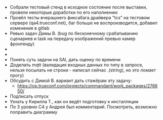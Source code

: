 * Собрали тестовый стенд в исходное состояние после выставки, провели некоторые доработки по его наполнению
* Провёл тесты вчерашнего фиксабага драйвера "tcs" на тестовом сервере (qa4.trueconf.net), баг больше не воспроизводится, добавил изменения в gitlab
* Ревью задач Димы В. (bug по бесконечному срабатыванию сценариев и task на передачу изображений превью камер фронтенду)
* 
* 
* Понять суть задачи на SAI, дать оценку по времени
* Доделать mqtt (валидация входных данных по типу в запросе, нельзя посылать не строки - написал сейчас .(string), но это ломает прогу)
* Обсудить с Димой В. вариант дать стажёрам эту задачу:
	* https://op.trueconf.com/projects/commandant/work_packages/276650/
* Подписать отпуск
* Узнать у Кирилла Т., как он ведёт подготовку к инсталляции
* По 3 уровню С4 у Андрея был комментарий. Посмотреть, возможно поправить диаграмму